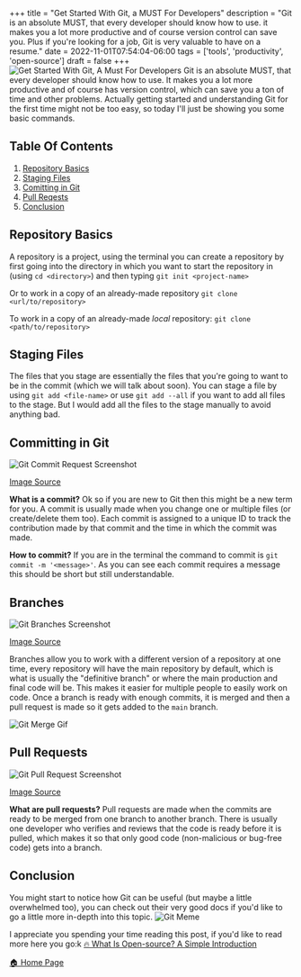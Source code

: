 +++
title = "Get Started With Git, a MUST For Developers"
description = "Git is an absolute MUST, that every developer should know how to use. it makes you a lot more productive and of course version control can save you. Plus if you're looking for a job, Git is very valuable to have on a resume."
date = 2022-11-01T07:54:04-06:00
tags = ['tools', 'productivity', 'open-source']
draft = false
+++
![Get Started With Git, A Must For Developers](https://dev-to-uploads.s3.amazonaws.com/uploads/articles/xi3b5rtwyzxlockaunuv.png)
Git is an absolute MUST, that every developer should know how to use. It makes you a lot more productive and of course has version control, which can save you a ton of time and other problems. Actually getting started and understanding Git for the first time might not be too easy, so today I'll just be showing you some basic commands.
<!--more-->

## Table Of Contents
1. [Repository Basics](#repository-basics)
2. [Staging Files](#staging-files)
3. [Comitting in Git](#comitting-in-git)
4. [Pull Reqests](#pull-requests)
5. [Conclusion](#conclusion)

## Repository Basics
A repository is a project, using the terminal you can create a repository by first going into the directory in which you want to start the repository in (using `cd <directory>`) and then typing `git init <project-name>`

Or to work in a copy of an already-made repository
`git clone <url/to/repository>`

To work in a copy of an already-made *local* repository:
`git clone <path/to/repository>`

## Staging Files
The files that you stage are essentially the files that you're going to want to be in the commit (which we will talk about soon). You can stage a file by using `git add <file-name>` or use `git add --all` if you want to add all files to the stage. But I would add all the files to the stage manually to avoid anything bad.


## Committing in Git
![Git Commit Request Screenshot](https://docs.github.com/assets/cb-75044/images/help/repository/first-commit.png)

[Image Source](https://docs.github.com/en/get-started/quickstart/hello-world)

**What is a commit?** 
Ok so if you are new to Git then this might be a new term for you. A commit is usually made when you change one or multiple files (or create/delete them too). Each commit is assigned to a unique ID to track the contribution made by that commit and the time in which the commit was made.


**How to commit?** 
If you are in the terminal the command to commit is `git commit -m '<message>'`. As you can see each commit requires a message this should be short but still understandable.

## Branches
![Git Branches Screenshot](https://docs.github.com/assets/cb-23923/images/help/repository/branching.png)

[Image Source](https://opensource.com/article/19/7/create-pull-request-github)

Branches allow you to work with a different version of a repository at one time, every repository will have the main repository by default, which is what is usually the "definitive branch" or where the main production and final code will be. This makes it easier for multiple people to easily work on code. Once a branch is ready with enough commits, it is merged and then a pull request is made so it gets added to the `main` branch.

![Git Merge Gif](https://media.giphy.com/media/cFkiFMDg3iFoI/giphy.gif)


## Pull Requests
![Git Pull Request Screenshot](https://opensource.com/sites/default/files/uploads/open-a-pull-request_crop.png)

[Image Source](https://opensource.com/article/19/7/create-pull-request-github)

**What are pull requests?**
Pull requests are made when the commits are ready to be merged from one branch to another branch. There is usually one developer who verifies and reviews that the code is ready before it is pulled, which makes it so that only good code (non-malicious or bug-free code) gets into a branch.


## Conclusion
You might start to notice how Git can be useful (but maybe a little overwhelmed too), you can check out their very good docs if you'd like to go a little more in-depth into this topic.
![Git Meme](https://media.giphy.com/media/487L0pNZKONFN01oHO/giphy.gif)

I appreciate you spending your time reading this post, if you'd like to read more here you go:k
[🔥  What Is Open-source? A Simple Introduction](http://the-net-blog.netlify.app/post/what-is-open-source/)

[🏠  Home Page](https://the-net-blog.netlify.app/)

